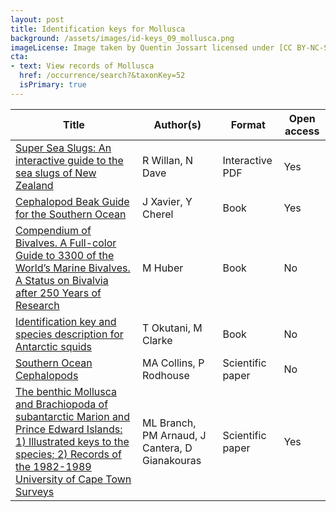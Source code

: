 ```yaml
---
layout: post
title: Identification keys for Mollusca
background: /assets/images/id-keys_09_mollusca.png
imageLicense: Image taken by Quentin Jossart licensed under [CC BY-NC-SA 4.0](https://creativecommons.org/licenses/by-nc-sa/4.0/).
cta:
- text: View records of Mollusca
  href: /occurrence/search?&taxonKey=52
  isPrimary: true
---
```


Title | Author(s) | Format | Open access | 
-- | -- | -- | -- |
[Super Sea Slugs: An interactive guide to the sea slugs of New Zealand](https://niwa.co.nz/sites/niwa.co.nz/files/Super%20Sea%20Slugs_Version%201_2020.pdf) | R Willan, N Dave | Interactive PDF | Yes | 
[Cephalopod Beak Guide for the Southern Ocean](https://nora.nerc.ac.uk/id/eprint/13035/8/2009_Xavier%20Cherel_beak%20guide%20corrected%2022SET2017.pdf) | J Xavier, Y Cherel | Book | Yes | 
[Compendium  of Bivalves. A Full-color Guide to 3300 of the World’s Marine Bivalves. A Status on Bivalvia after 250 Years of Research](https://www.worldcat.org/title/compendium-of-bivalves-a-full-color-guide-to-3300-of-the-worlds-marine-bivalves-a-status-on-bivalvia-after-250-years-of-research/oclc/731313229&referer=brief_results) | M Huber | Book | No | 
[Identification key and species description for Antarctic squids](https://www.worldcat.org/title/identification-key-and-species-description-for-antarctic-squids/oclc/13592347&referer=brief_results) | T Okutani, M Clarke | Book | No | 
[Southern Ocean Cephalopods](https://www.sciencedirect.com/science/article/pii/S0065288105500038) | MA Collins, P Rodhouse | Scientific paper | No | 
[The  benthic Mollusca and Brachiopoda of subantarctic Marion and Prince  Edward Islands: 1) Illustrated keys to the species; 2) Records of the  1982-1989 University of Cape Town Surveys](https://nextcloud.bebif.be/s/G4gg9LqMWnr2xca) | ML Branch, PM Arnaud, J Cantera, D Gianakouras | Scientific paper | Yes | 



